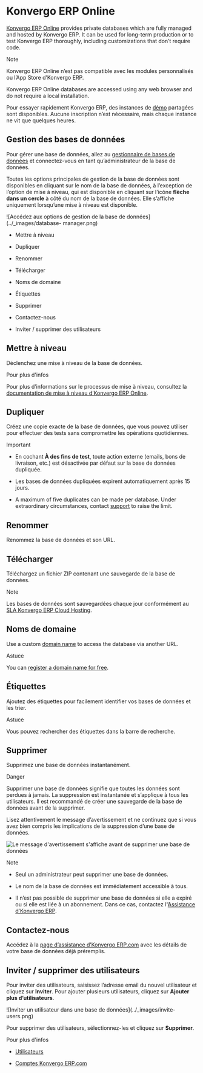 # Konvergo ERP Online

[Konvergo ERP Online](https://www.odoo.com/trial) provides private databases which are
fully managed and hosted by Konvergo ERP. It can be used for long-term production or
to test Konvergo ERP thoroughly, including customizations that don’t require code.

<div class="alert alert-primary">
<p class="alert-title">
Note</p><p>Konvergo ERP Online n’est pas compatible avec les modules personnalisés ou l’App Store d’Konvergo ERP.</p>
</div>

Konvergo ERP Online databases are accessed using any web browser and do not require a
local installation.

Pour essayer rapidement Konvergo ERP, des instances de [démo](https://demo.odoo.com)
partagées sont disponibles. Aucune inscription n’est nécessaire, mais chaque
instance ne vit que quelques heures.

## Gestion des bases de données

Pour gérer une base de données, allez au [gestionnaire de bases de
données](https://www.odoo.com/my/databases) et connectez-vous en tant
qu’administrateur de la base de données.

Toutes les options principales de gestion de la base de données sont
disponibles en cliquant sur le nom de la base de données, à l’exception de
l’option de mise à niveau, qui est disponible en cliquant sur l’icône **flèche
dans un cercle** à côté du nom de la base de données. Elle s’affiche
uniquement lorsqu’une mise à niveau est disponible.

![Accédez aux options de gestion de la base de données](../_images/database-
manager.png)

  * Mettre à niveau

  * Dupliquer

  * Renommer

  * Télécharger

  * Noms de domaine

  * Étiquettes

  * Supprimer

  * Contactez-nous

  * Inviter / supprimer des utilisateurs

## Mettre à niveau

Déclenchez une mise à niveau de la base de données.

<div class="alert alert-secondary">
<p class="alert-title">
Pour plus d'infos</p><p>Pour plus d’informations sur le processus de mise à niveau, consultez la <a href="upgrade#upgrade-request-test-database"><span class="std std-ref">documentation de mise à niveau d’Konvergo ERP Online</span></a>.</p>
</div>

## Dupliquer

Créez une copie exacte de la base de données, que vous pouvez utiliser pour
effectuer des tests sans compromettre les opérations quotidiennes.

<div class="alert alert-warning">
<p class="alert-title">
Important</p><ul>
<li><p>En cochant <b>À des fins de test</b>, toute action externe (emails, bons de livraison, etc.) est désactivée par défaut sur la base de données dupliquée.</p></li>
<li><p>Les bases de données dupliquées expirent automatiquement après 15 jours.</p></li>
<li><p>A maximum of five duplicates can be made per database. Under extraordinary circumstances,
contact <a href="https://www.odoo.com/help">support</a> to raise the limit.</p></li>
</ul>
</div>

## Renommer

Renommez la base de données et son URL.

## Télécharger

Téléchargez un fichier ZIP contenant une sauvegarde de la base de données.

<div class="alert alert-primary">
<p class="alert-title">
Note</p><p>Les bases de données sont sauvegardées chaque jour conformément au <a href="https://www.odoo.com/cloud-sla">SLA Konvergo ERP Cloud Hosting</a>.</p>
</div>

## Noms de domaine

Use a custom [domain
name](../applications/websites/website/configuration/domain_names) to
access the database via another URL.

<div class="alert alert-info">
<p class="alert-title">
Astuce</p><p>You can <a href="../applications/websites/website/configuration/domain_names#domain-name-register"><span class="std std-ref">register a domain name for free</span></a>.</p>
</div>

## Étiquettes

Ajoutez des étiquettes pour facilement identifier vos bases de données et les
trier.

<div class="alert alert-info">
<p class="alert-title">
Astuce</p><p>Vous pouvez rechercher des étiquettes dans la barre de recherche.</p>
</div>

## Supprimer

Supprimez une base de données instantanément.

<div class="alert alert-danger">
<p class="alert-title">
Danger</p><p>Supprimer une base de données signifie que toutes les données sont perdues à jamais. La suppression est instantanée et s’applique à tous les utilisateurs. Il est recommandé de créer une sauvegarde de la base de données avant de la supprimer.</p>
</div>

Lisez attentivement le message d’avertissement et ne continuez que si vous
avez bien compris les implications de la suppression d’une base de données.

![Le message d'avertissement s'affiche avant de supprimer une base de
données](../_images/delete.png) <div class="alert alert-primary">
<p class="alert-title">
Note</p><ul>
<li><p>Seul un administrateur peut supprimer une base de données.</p></li>
<li><p>Le nom de la base de données est immédiatement accessible à tous.</p></li>
<li><p>Il n’est pas possible de supprimer une base de données si elle a expiré ou si elle est liée à un abonnement. Dans ce cas, contactez l”<a href="https://www.odoo.com/help">Assistance d’Konvergo ERP</a>.</p></li>
</ul>
</div>

## Contactez-nous

Accédez à la [page d’assistance d’Konvergo ERP.com](https://www.odoo.com/help) avec
les détails de votre base de données déjà préremplis.

## Inviter / supprimer des utilisateurs

Pour inviter des utilisateurs, saisissez l’adresse email du nouvel utilisateur
et cliquez sur **Inviter**. Pour ajouter plusieurs utilisateurs, cliquez sur
**Ajouter plus d’utilisateurs**.

![Inviter un utilisateur dans une base de données](../_images/invite-
users.png)

Pour supprimer des utilisateurs, sélectionnez-les et cliquez sur
**Supprimer**.

<div class="alert alert-secondary">
<p class="alert-title">
Pour plus d'infos</p><ul>
<li><p><a href="../applications/general/users">Utilisateurs</a></p></li>
<li><p><a href="odoo_accounts">Comptes Konvergo ERP.com</a></p></li>
</ul>
</div>

